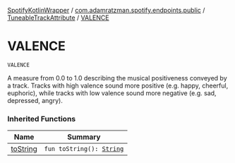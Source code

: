 [SpotifyKotlinWrapper](../../index.md) / [com.adamratzman.spotify.endpoints.public](../index.md) / [TuneableTrackAttribute](index.md) / [VALENCE](./-v-a-l-e-n-c-e.md)

# VALENCE

`VALENCE`

A measure from 0.0 to 1.0 describing the musical positiveness conveyed by a track. Tracks with high
valence sound more positive (e.g. happy, cheerful, euphoric), while tracks with low valence
sound more negative (e.g. sad, depressed, angry).

### Inherited Functions

| Name | Summary |
|---|---|
| [toString](to-string.md) | `fun toString(): `[`String`](https://kotlinlang.org/api/latest/jvm/stdlib/kotlin/-string/index.html) |
